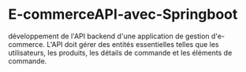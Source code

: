 # E-commerceAPI-avec-Springboot
développement de l'API backend d'une application de gestion
d'e-commerce.
L'API doit gérer des entités essentielles telles que les
utilisateurs, les produits, les détails de commande et les éléments de
commande.
